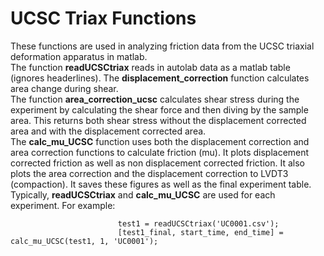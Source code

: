 # UCSC Triax Functions

These functions are used in analyzing friction data from the UCSC triaxial deformation apparatus in matlab.  
The function **readUCSCtriax** reads in autolab data as a matlab table (ignores headerlines). The **displacement_correction** function calculates area change during shear.  
The function **area_correction_ucsc** calculates shear stress during the experiment by calculating the shear force and then diving by the sample area. This returns both shear stress without the displacement corrected area and with the displacement corrected area.  
The **calc_mu_UCSC** function uses both the displacement correction and area correction functions to calculate friction (mu). It plots displacement corrected friction as well as non displacement corrected friction. It also plots the area correction and the displacement correction to LVDT3 (compaction). It saves these figures as well as the final experiment table.  
Typically, **readUCSCtriax** and **calc_mu_UCSC** are used for each experiment. For example: 

                            test1 = readUCSCtriax('UC0001.csv');  
                            [test1_final, start_time, end_time] = calc_mu_UCSC(test1, 1, 'UC0001');
